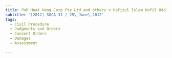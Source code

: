 ```yaml
---
title: Poh Huat Heng Corp Pte Ltd and others v Hafizul Islam Kofil Uddin
subtitle: "[2012] SGCA 31 / 25\_June\_2012"
tags:
  - Civil Procedure
  - Judgments and Orders
  - Consent Orders
  - Damages
  - Assessment

---
```


